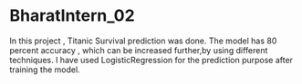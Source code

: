 # BharatIntern_02

In this project , Titanic Survival prediction was done.
The model has 80 percent accuracy , which can be increased further,by using different techniques. 
I have used LogisticRegression for the prediction purpose after training the model. 
